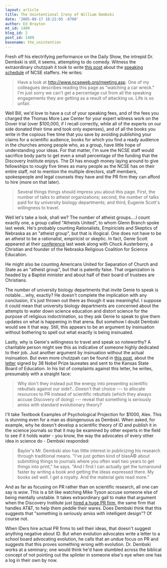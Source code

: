 ```yaml
---
layout: article
title: The Unintentional Irony of William Dembski
date: '2005-09-17 10:22:05 -0700'
author: Ed Brayton
mt_id: 1409
blog_id: 2
post_id: 1409
basename: the_unintention
---
```

Fresh off his electrifying performance on the Daily Show, the intrepid Dr. Dembski is still, it seems, attempting to do comedy. Witness the extraordinary chutzpah it took to write [this post](http://www.uncommondescent.com/index.php/archives/336) about the [speaking schedule](http://www.ncseweb.org/meeting.asp) of NCSE staffers. He writes:

> Have a look at http://www.ncseweb.org/meeting.asp. One of my colleagues describes reading this page as "watching a car wreck." I'm just sorry we can't get a percentage cut from all the speaking engagements they are getting as a result of attacking us. Life is so unfair.

Well Bill, we'd love to have a cut of your speaking fees, and of the fees you charged the Thomas More Law Center for your expert witness work on the Dover trial (over $100,000, if I recall correctly, while all of the experts on our side donated their time and took only expenses), and of all the books you write in the copious free time that you save by avoiding publishing your claims for a scientific audience, books for which you find a ready audience in the churches among people who, as a group, have little hope of understanding your ideas. For that matter, I'm sure the NCSE staff would sacrifice body parts to get even a small percentage of the funding that the Discovery Institute enjoys. The DI has enough money laying around to give fellowships to rougly five times as many people as the NCSE has on their entire staff, not to mention the multiple directors, staff members, spokespeople and legal counsels they have and the PR firm they can afford to hire (more on that later).

> Several things things should impress you about this page. First, the number of talks to atheist organizations; second, the number of talks paid for by university biology departments; and third, Eugenie Scott's willingness to travel.

Well let's take a look, shall we? The number of atheist groups....I count exactly one, a group called "Atheists United", to whom Glenn Branch spoke last week. He's probably counting Rationalists, Empiricists and Skeptics of Nebraska as an "atheist group", but that is illogical. One does not have to be an atheist to be a rationalist, empiricist or skeptic. In fact, Genie Scott appeared at their [conference](http://www.reason.ws/forum05.html) last week along with Chuck Austerberry, a Christian and founder of the Nebraska Religious Coalition for Science Education. 

He might also be counting Americans United for Separation of Church and State as an "atheist group", but that is patently false. That organization is headed by a Baptist minister and about half of their board of trustees are Christians. 

The number of university biology departments that invite Genie to speak is notable....why, exactly? He doesn't complete the implication with any conclusion, it's just thrown out there as though it was meaningful. I suppose it could mean that university biology departments are concerned about the attempts to water down science education and distort science for the purpose of religious indoctrination, so they ask Genie to speak to give them updates on what is happening in that arena. But somehow I doubt Dembski would see it that way. Still, this appears to be an argument by insinuation without bothering to spell out what exactly is being insinuated.

Lastly, why is Genie's willingness to travel and speak so noteworthy? A charitable person might see this as indicative of someone highly dedicated to their job. Just another argument by insinuation without the actual insinuation. But even more chutzpah can be found in [this post](http://www.uncommondescent.com/index.php/archives/338), about the [letter](http://media.ljworld.com/pdf/2005/09/15/nobel_letter.pdf) signed by 38 Nobel Prize laureates and sent to the Kansas State Board of Education. In his list of complaints against this letter, he writes, presumably with a straight face:

> Why don't they instead put the energy into presenting scientific rebuttals against our side?...Doesn't that choice --- to allocate resources to PR instead of scientific rebuttals (which they always accuse Discovery of doing) --- reveal that something is seriously amiss with standard evolutionary theory?

I'll take Textbook Examples of Psychological Projection for $1000, Alex. This is stunning even for a man as disingenuous as Dembski. When asked, for example, why he doesn't develop a scientific theory of ID and publish it in the science journals so that it may be examined by other experts in the field to see if it holds water - you know, the way the advocates of every other idea in science do - Dembski responded:

> Baylor's Mr. Dembski also has little interest in publicizing his research through traditional means. "I've just gotten kind of blasÃ© about submitting things to journals where you often wait two years to get things into print," he says. "And I find I can actually get the turnaround faster by writing a book and getting the ideas expressed there. My books sell well. I get a royalty. And the material gets read more."

And as far as focusing on PR rather than on scientific research, all one can say is _wow_. This is a bit like watching Mike Tyson accuse someone else of being mentally unstable. It takes extraordinary gall to make that argument when the Discovery Institute just [hired a huge PR firm](http://www.pandasthumb.org/archives/2005/08/the_discovery_i.html), the same firm that handles AT&T, to help them peddle their wares. Does Dembski think that this suggests that "something is seriously amiss with intelligent design"? Of course not. 

When IDers hire actual PR firms to sell their ideas, that doesn't suggest anything negative about ID. But when evolution advocates write a letter to a school board advocating evolution, he calls that an undue focus on PR and suggests that this proves something wrong with evolution. Dr. Dembski works at a seminary; one would think he'd have stumbled across the biblical concept of not pointing out the splinter in someone else's eye when one has a log in their own by now.

